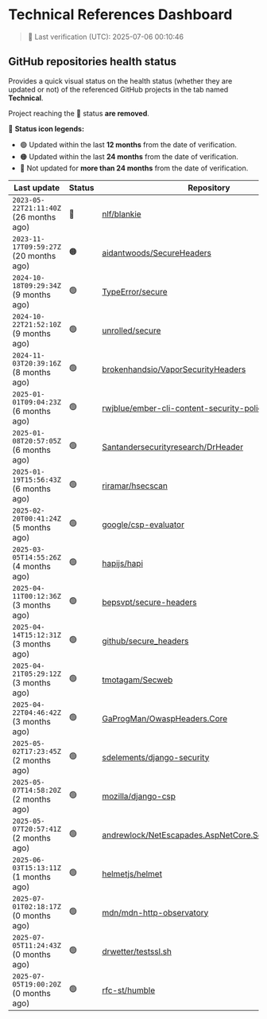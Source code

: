 
# Technical References Dashboard

> 📅 Last verification (UTC): 2025-07-06 00:10:46

## GitHub repositories health status

Provides a quick visual status on the health status (whether they are updated or not) of the referenced GitHub projects in the tab named **Technical**.

Project reaching the :red_circle: status **are removed**.

:speech_balloon: **Status icon legends:**

* :green_circle: Updated within the last **12 months** from the date of verification.
* :orange_circle: Updated within the last **24 months** from the date of verification.
* :red_circle: Not updated for **more than 24 months** from the date of verification.

| Last update | Status | Repository |
| --- | --- | --- |
| `2023-05-22T21:11:40Z` (26 months ago) | :red_circle: | [nlf/blankie](https://github.com/nlf/blankie) |
| `2023-11-17T09:59:27Z` (20 months ago) | :orange_circle: | [aidantwoods/SecureHeaders](https://github.com/aidantwoods/SecureHeaders) |
| `2024-10-18T09:29:34Z` (9 months ago) | :green_circle: | [TypeError/secure](https://github.com/TypeError/secure) |
| `2024-10-22T21:52:10Z` (9 months ago) | :green_circle: | [unrolled/secure](https://github.com/unrolled/secure) |
| `2024-11-03T20:39:16Z` (8 months ago) | :green_circle: | [brokenhandsio/VaporSecurityHeaders](https://github.com/brokenhandsio/VaporSecurityHeaders) |
| `2025-01-01T09:04:23Z` (6 months ago) | :green_circle: | [rwjblue/ember-cli-content-security-policy/](https://github.com/rwjblue/ember-cli-content-security-policy/) |
| `2025-01-08T20:57:05Z` (6 months ago) | :green_circle: | [Santandersecurityresearch/DrHeader](https://github.com/Santandersecurityresearch/DrHeader) |
| `2025-01-19T15:56:43Z` (6 months ago) | :green_circle: | [riramar/hsecscan](https://github.com/riramar/hsecscan) |
| `2025-02-20T00:41:24Z` (5 months ago) | :green_circle: | [google/csp-evaluator](https://github.com/google/csp-evaluator) |
| `2025-03-05T14:55:26Z` (4 months ago) | :green_circle: | [hapijs/hapi](https://github.com/hapijs/hapi) |
| `2025-04-11T00:12:36Z` (3 months ago) | :green_circle: | [bepsvpt/secure-headers](https://github.com/bepsvpt/secure-headers) |
| `2025-04-14T15:12:31Z` (3 months ago) | :green_circle: | [github/secure_headers](https://github.com/github/secure_headers) |
| `2025-04-21T05:29:12Z` (3 months ago) | :green_circle: | [tmotagam/Secweb](https://github.com/tmotagam/Secweb) |
| `2025-04-22T04:46:42Z` (3 months ago) | :green_circle: | [GaProgMan/OwaspHeaders.Core](https://github.com/GaProgMan/OwaspHeaders.Core) |
| `2025-05-02T17:23:45Z` (2 months ago) | :green_circle: | [sdelements/django-security](https://github.com/sdelements/django-security) |
| `2025-05-07T14:58:20Z` (2 months ago) | :green_circle: | [mozilla/django-csp](https://github.com/mozilla/django-csp) |
| `2025-05-07T20:57:41Z` (2 months ago) | :green_circle: | [andrewlock/NetEscapades.AspNetCore.SecurityHeaders](https://github.com/andrewlock/NetEscapades.AspNetCore.SecurityHeaders) |
| `2025-06-03T15:13:11Z` (1 months ago) | :green_circle: | [helmetjs/helmet](https://github.com/helmetjs/helmet) |
| `2025-07-01T02:18:17Z` (0 months ago) | :green_circle: | [mdn/mdn-http-observatory](https://github.com/mdn/mdn-http-observatory) |
| `2025-07-05T11:24:43Z` (0 months ago) | :green_circle: | [drwetter/testssl.sh](https://github.com/drwetter/testssl.sh) |
| `2025-07-05T19:00:20Z` (0 months ago) | :green_circle: | [rfc-st/humble](https://github.com/rfc-st/humble) |

